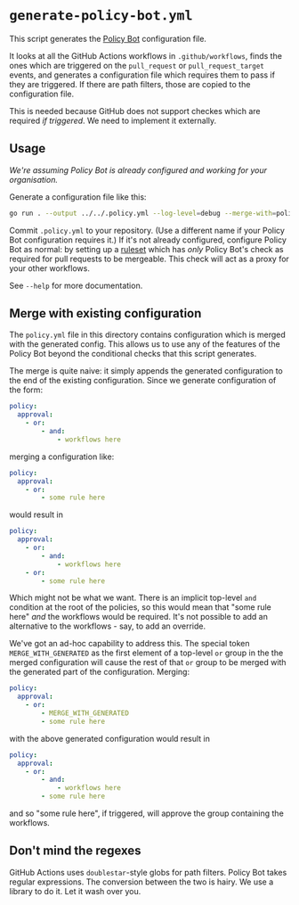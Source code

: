# `generate-policy-bot.yml`

This script generates the [Policy Bot][policy-bot] configuration file.

It looks at all the GitHub Actions workflows in `.github/workflows`, finds the
ones which are triggered on the `pull_request` or `pull_request_target` events,
and generates a configuration file which requires them to pass if they are
triggered. If there are path filters, those are copied to the configuration
file.

This is needed because GitHub does not support checkes which are required _if
triggered_. We need to implement it externally.

[policy-bot]: https://github.com/palantir/policy-bot

## Usage

_We're assuming Policy Bot is already configured and working for your
organisation._

Generate a configuration file like this:

```bash
go run . --output ../../.policy.yml --log-level=debug --merge-with=policy.yml
```

Commit `.policy.yml` to your repository. (Use a different name if your Policy
Bot configuration requires it.) If it's not already configured, configure Policy
Bot as normal: by setting up a [ruleset] which has _only_ Policy Bot's check as
required for pull requests to be mergeable. This check will act as a proxy for
your other workflows.

[ruleset]: https://docs.github.com/en/repositories/configuring-branches-and-merges-in-your-repository/managing-rulesets

See `--help` for more documentation.

## Merge with existing configuration

The `policy.yml` file in this directory contains configuration which is merged
with the generated config. This allows us to use any of the features of the
Policy Bot beyond the conditional checks that this script generates.

The merge is quite naive: it simply appends the generated configuration to the
end of the existing configuration. Since we generate configuration of the form:

```yaml
policy:
  approval:
    - or:
        - and:
            - workflows here
```

merging a configuration like:

```yaml
policy:
  approval:
    - or:
        - some rule here
```

would result in

```yaml
policy:
  approval:
    - or:
        - and:
            - workflows here
    - or:
        - some rule here
```

Which might not be what we want. There is an implicit top-level `and` condition
at the root of the policies, so this would mean that "some rule here" _and_ the
workflows would be required. It's not possible to add an alternative to the
workflows - say, to add an override.

We've got an ad-hoc capability to address this. The special token
`MERGE_WITH_GENERATED` as the first element of a top-level `or` group in the the
merged configuration will cause the rest of that `or` group to be merged with
the generated part of the configuration. Merging:

```yaml
policy:
  approval:
    - or:
        - MERGE_WITH_GENERATED
        - some rule here
```

with the above generated configuration would result in

```yaml
policy:
  approval:
    - or:
        - and:
            - workflows here
        - some rule here
```

and so "some rule here", if triggered, will approve the group containing the
workflows.

## Don't mind the regexes

GitHub Actions uses `doublestar`-style globs for path filters. Policy Bot takes
regular expressions. The conversion between the two is hairy. We use a library
to do it. Let it wash over you.
